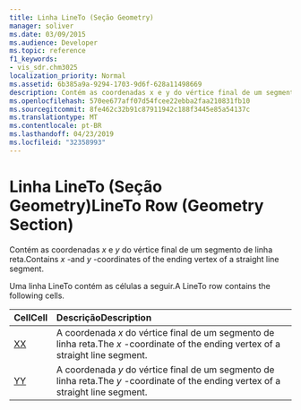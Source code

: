 ```yaml
---
title: Linha LineTo (Seção Geometry)
manager: soliver
ms.date: 03/09/2015
ms.audience: Developer
ms.topic: reference
f1_keywords:
- vis_sdr.chm3025
localization_priority: Normal
ms.assetid: 6b385a9a-9294-1703-9d6f-628a11498669
description: Contém as coordenadas x e y do vértice final de um segmento de linha reta.
ms.openlocfilehash: 570ee677aff07d54fcee22ebba2faa210831fb10
ms.sourcegitcommit: 8fe462c32b91c87911942c188f3445e85a54137c
ms.translationtype: MT
ms.contentlocale: pt-BR
ms.lasthandoff: 04/23/2019
ms.locfileid: "32358993"
---
```

# <a name="lineto-row-geometry-section"></a><span data-ttu-id="c05e7-103">Linha LineTo (Seção Geometry)</span><span class="sxs-lookup"><span data-stu-id="c05e7-103">LineTo Row (Geometry Section)</span></span>

<span data-ttu-id="c05e7-104">Contém as coordenadas *x* e *y* do vértice final de um segmento de linha reta.</span><span class="sxs-lookup"><span data-stu-id="c05e7-104">Contains  *x*  -and  *y*  -coordinates of the ending vertex of a straight line segment.</span></span> 
  
<span data-ttu-id="c05e7-105">Uma linha LineTo contém as células a seguir.</span><span class="sxs-lookup"><span data-stu-id="c05e7-105">A LineTo row contains the following cells.</span></span>
  
|<span data-ttu-id="c05e7-106">**Cell**</span><span class="sxs-lookup"><span data-stu-id="c05e7-106">**Cell**</span></span>|<span data-ttu-id="c05e7-107">**Descrição**</span><span class="sxs-lookup"><span data-stu-id="c05e7-107">**Description**</span></span>|
|:-----|:-----|
|[<span data-ttu-id="c05e7-108">X</span><span class="sxs-lookup"><span data-stu-id="c05e7-108">X</span></span>](x-cell-geometry-section.md) <br/> |<span data-ttu-id="c05e7-109">A coordenada *x* do vértice final de um segmento de linha reta.</span><span class="sxs-lookup"><span data-stu-id="c05e7-109">The  *x*  -coordinate of the ending vertex of a straight line segment.</span></span>  <br/> |
|[<span data-ttu-id="c05e7-110">Y</span><span class="sxs-lookup"><span data-stu-id="c05e7-110">Y</span></span>](y-cell-geometry-section.md) <br/> |<span data-ttu-id="c05e7-111">A coordenada *y* do vértice final de um segmento de linha reta.</span><span class="sxs-lookup"><span data-stu-id="c05e7-111">The  *y*  -coordinate of the ending vertex of a straight line segment.</span></span>  <br/> |
   

